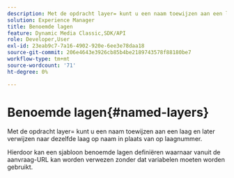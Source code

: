 ```yaml
---
description: Met de opdracht layer= kunt u een naam toewijzen aan een laag en later verwijzen naar dezelfde laag op naam in plaats van op laagnummer.
solution: Experience Manager
title: Benoemde lagen
feature: Dynamic Media Classic,SDK/API
role: Developer,User
exl-id: 23eab9c7-7a16-4902-920e-6ee3e78daa18
source-git-commit: 206e4643e3926cb85b4be2189743578f88180be7
workflow-type: tm+mt
source-wordcount: '71'
ht-degree: 0%

---
```


# Benoemde lagen{#named-layers}

Met de opdracht layer= kunt u een naam toewijzen aan een laag en later verwijzen naar dezelfde laag op naam in plaats van op laagnummer.

Hierdoor kan een sjabloon benoemde lagen definiëren waarnaar vanuit de aanvraag-URL kan worden verwezen zonder dat variabelen moeten worden gebruikt.
